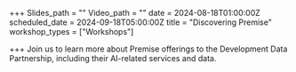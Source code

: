 +++
Slides_path = ""
Video_path = ""
date = 2024-08-18T01:00:00Z
scheduled_date = 2024-09-18T05:00:00Z
title = "Discovering Premise"
workshop_types = ["Workshops"]

+++
Join us to learn more about Premise offerings to the Development Data Partnership, including their AI-related services and data.